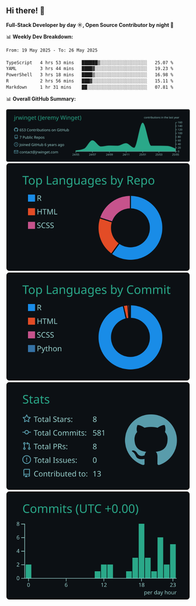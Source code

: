 ## Hi there! 👋

**Full-Stack Developer by day ☀️, Open Source Contributor by night 🌙**

📊 **Weekly Dev Breakdown:**
<!--START_SECTION:waka-->

```txt
From: 19 May 2025 - To: 26 May 2025

TypeScript   4 hrs 53 mins   ██████▒░░░░░░░░░░░░░░░░░░   25.07 %
YAML         3 hrs 44 mins   ████▓░░░░░░░░░░░░░░░░░░░░   19.23 %
PowerShell   3 hrs 18 mins   ████▒░░░░░░░░░░░░░░░░░░░░   16.98 %
R            2 hrs 56 mins   ███▓░░░░░░░░░░░░░░░░░░░░░   15.11 %
Markdown     1 hr 31 mins    ██░░░░░░░░░░░░░░░░░░░░░░░   07.81 %
```

<!--END_SECTION:waka-->

📊 **Overall GitHub Summary:**

[![](https://raw.githubusercontent.com/jrwinget/jrwinget/main/profile-summary-card-output/gotham/0-profile-details.svg)](https://github.com/vn7n24fzkq/github-profile-summary-cards)
[![](https://raw.githubusercontent.com/jrwinget/jrwinget/main/profile-summary-card-output/gotham/1-repos-per-language.svg)](https://github.com/vn7n24fzkq/github-profile-summary-cards) [![](https://raw.githubusercontent.com/jrwinget/jrwinget/main/profile-summary-card-output/gotham/2-most-commit-language.svg)](https://github.com/vn7n24fzkq/github-profile-summary-cards)
[![](https://raw.githubusercontent.com/jrwinget/jrwinget/main/profile-summary-card-output/gotham/3-stats.svg)](https://github.com/vn7n24fzkq/github-profile-summary-cards) [![](https://raw.githubusercontent.com/jrwinget/jrwinget/main/profile-summary-card-output/gotham/4-productive-time.svg)](https://github.com/vn7n24fzkq/github-profile-summary-cards)
